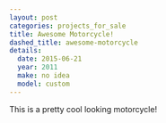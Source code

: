 ```yaml
---
layout: post
categories: projects_for_sale
title: Awesome Motorcycle!
dashed_title: awesome-motorcycle
details:
  date: 2015-06-21
  year: 2011
  make: no idea
  model: custom
---
```

This is a pretty cool looking motorcycle!
